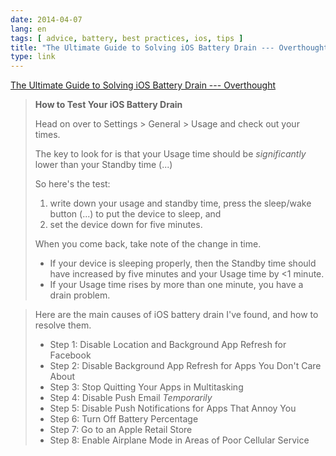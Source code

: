 ```yaml
---
date: 2014-04-07
lang: en
tags: [ advice, battery, best practices, ios, tips ]
title: "The Ultimate Guide to Solving iOS Battery Drain --- Overthought"
type: link
---
```


[The Ultimate Guide to Solving iOS Battery Drain ---
Overthought](http://www.overthought.org/blog/2014/the-ultimate-guide-to-solving-ios-battery-drain)

> **How to Test Your iOS Battery Drain**
>
> Head on over to Settings \> General \> Usage and check out your times.
>
> The key to look for is that your Usage time should be *significantly*
> lower than your Standby time (...)
>
> So here's the test:
>
> 1.  write down your usage and standby time, press the sleep/wake
>     button (...) to put the device to sleep, and
> 2.  set the device down for five minutes.
>
> When you come back, take note of the change in time.
>
> -    If your device is sleeping properly, then the Standby time should
>     have increased by five minutes and your Usage time by \<1 minute.
> -    If your Usage time rises by more than one minute, you have a
>     drain problem.

> Here are the main causes of iOS battery drain I've found, and how to
> resolve them.
>
> -    Step 1: Disable Location and Background App Refresh for Facebook
> -   Step 2: Disable Background App Refresh for Apps You Don't Care
>     About
> -   Step 3: Stop Quitting Your Apps in Multitasking
> -   Step 4: Disable Push Email *Temporarily*
> -   Step 5: Disable Push Notifications for Apps That Annoy You
> -   Step 6: Turn Off Battery Percentage
> -   Step 7: Go to an Apple Retail Store
> -   Step 8: Enable Airplane Mode in Areas of Poor Cellular Service

